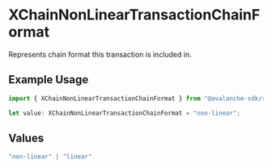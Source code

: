 # XChainNonLinearTransactionChainFormat

Represents chain format this transaction is included in.

## Example Usage

```typescript
import { XChainNonLinearTransactionChainFormat } from "@avalanche-sdk/sdk/data/models/components";

let value: XChainNonLinearTransactionChainFormat = "non-linear";
```

## Values

```typescript
"non-linear" | "linear"
```